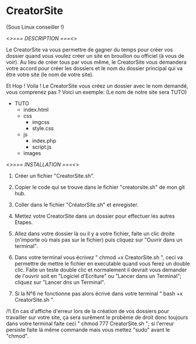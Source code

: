 # CreatorSite

(Sous Linux conseiller !)

<*>=== DESCRIPTION ===<*>


Le CreatorSite va vous permettre de gagner du temps pour créer vos dossier quand vous voulez créer un site en brouillon ou officiel (à vous de voir). Au lieu de créer tous par vous même, le CreatorSite vous demandera votre accord pour créer les dossiers et le nom du dossier principal qui va être votre site (le nom de votre site). 


Et Hop ! Voila ! Le CreatorSite vous créez un dossier avec le nom demandé, vous comprenez pas ? Voici un exemple:
(Le nom de notre site sera TUTO)

- TUTO
  - index.html
  - css
    - imgcss
    - style.css
  - js
    - index.php
    - script.js
  - images

<*>=== INSTALLATION ===<*>

1) Créer un fichier "CreatorSite.sh".

2) Copier le code qui se trouve dans le fichier "creatorsite.sh" de mon git hub.

3) Coller dans le fichier "CréatorSite.sh" et enregister.

4) Mettez votre CreatorSite dans un dossier pour effectuer les autres Etapes.

5) Allez dans votre dossier là ou il y a votre fichier, faite un clic droite (n'importe où mais pas sur le fichier) puis cliquez sur "Ouvrir dans un terminal".

6) Dans votre terminal vous écrivez " chmod +x CreatorSite.sh ", ceci va permettre de mettre le fichier en executable quand vous ferez un double clic. Faite un teste double clic et normalement il devrait vous demander de l'ouvrir soit en "Logiciel d'Ecriture" ou "Lancer dans un Terminal"; cliquez sur "Lancer dns un Terminal".

7) Si la N°6 ne fonctionne pas alors écrivé dans votre terminal " bash +x CreatorSite.sh ".


/!\ En cas d'affiche d'erreur lors de la création de vos dossiers pour travailler sur votre site, ça sera surêment le probème de droit donc toujours dans votre terminal faite ceci " chmod 777 CreatorSite.sh "; si l'erreur persiste faite là même commande mais vous mettez "sudo" avant le "chmod".
